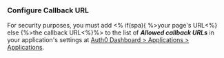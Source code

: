 ### Configure Callback URL

For security purposes, you must add <% if(spa){ %>your page's URL<%} else {%>the callback URL<%}%> to the list of <dfn data-key="callback">**Allowed callback URLs**</dfn> in your application's settings at [Auth0 Dashboard > Applications > Applications](${manage_url}/#/applications).